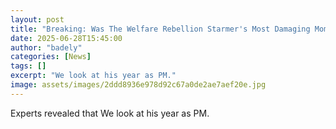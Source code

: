 ```yaml
---
layout: post
title: "Breaking: Was The Welfare Rebellion Starmer's Most Damaging Moment?"
date: 2025-06-28T15:45:00
author: "badely"
categories: [News]
tags: []
excerpt: "We look at his year as PM."
image: assets/images/2ddd8936e978d92c67a0de2ae7aef20e.jpg
---
```


Experts revealed that We look at his year as PM.

